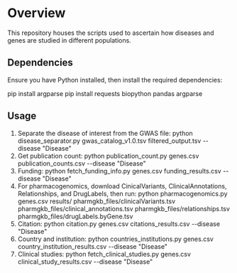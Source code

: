 # Overview
This repository houses the scripts used to ascertain how diseases and genes are studied in different populations.

## Dependencies
Ensure you have Python installed, then install the required dependencies: 

pip install argparse
pip install requests 
biopython 
pandas 
argparse

## Usage
1. Separate the disease of interest from the GWAS file: python disease_separator.py gwas_catalog_v1.0.tsv filtered_output.tsv --disease "Disease"
2. Get publication count: python publication_count.py genes.csv publication_counts.csv --disease "Disease"
3. Funding: python fetch_funding_info.py genes.csv funding_results.csv --disease "Disease"
4. For pharmacogenomics, download CinicalVariants, ClinicalAnnotations, Relationships, and DrugLabels, then run: python pharmacogenomics.py genes.csv results/ pharmgkb_files/clinicalVariants.tsv pharmgkb_files/clinical_annotations.tsv pharmgkb_files/relationships.tsv pharmgkb_files/drugLabels.byGene.tsv
5. Citation: python citation.py genes.csv citations_results.csv --disease "Disease"
6. Country and institution: python countries_institutions.py genes.csv country_institution_results.csv --disease "Disease"
7. Clinical studies: python fetch_clinical_studies.py genes.csv clinical_study_results.csv --disease "Disease"



